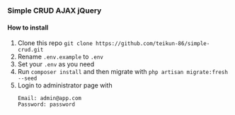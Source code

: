### Simple CRUD AJAX jQuery

#### How to install
1. Clone this repo `git clone https://github.com/teikun-86/simple-crud.git`
2. Rename `.env.example` to `.env`
3. Set your `.env` as you need
4. Run `composer install` and then migrate with `php artisan migrate:fresh --seed`
5. Login to administrator page with 
   ```
   Email: admin@app.com
   Password: password
   ```
